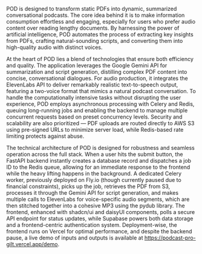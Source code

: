 POD is designed to transform static PDFs into dynamic, summarized conversational podcasts. The core idea behind it is to make information consumption effortless and engaging, especially for users who prefer audio content over reading lengthy documents. By harnessing the power of artificial intelligence, POD automates the process of extracting key insights from PDFs, crafting natural-sounding scripts, and converting them into high-quality audio with distinct voices.

At the heart of POD lies a blend of technologies that ensure both efficiency and quality. The application leverages the Google Gemini API for summarization and script generation, distilling complex PDF content into concise, conversational dialogues. For audio production, it integrates the ElevenLabs API to deliver remarkably realistic text-to-speech output, featuring a two-voice format that mimics a natural podcast conversation. To handle the computationally intensive tasks without disrupting the user experience, POD employs asynchronous processing with Celery and Redis, queuing long-running jobs and enabling the backend to manage multiple concurrent requests based on preset concurrency levels. Security and scalability are also prioritized — PDF uploads are routed directly to AWS S3 using pre-signed URLs to minimize server load, while Redis-based rate limiting protects against abuse.

The technical architecture of POD is designed for robustness and seamless operation across the full stack. When a user hits the submit button, the FastAPI backend instantly creates a database record and dispatches a job ID to the Redis queue, allowing for an immediate response to the frontend while the heavy lifting happens in the background. A dedicated Celery worker, previously deployed on Fly.io (though currently paused due to financial constraints), picks up the job, retrieves the PDF from S3, processes it through the Gemini API for script generation, and makes multiple calls to ElevenLabs for voice-specific audio segments, which are then stitched together into a cohesive MP3 using the pydub library. The frontend, enhanced with shadcn/ui and daisyUI components, polls a secure API endpoint for status updates, while Supabase powers both data storage and a frontend-centric authentication system. Deployment-wise, the frontend runs on Vercel for optimal performance, and despite the backend pause, a live demo of inputs and outputs is available at https://podcast-pro-gilt.vercel.app/demo.
